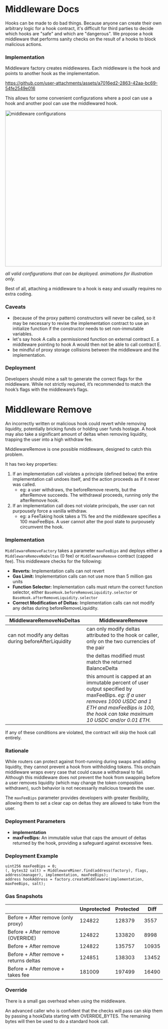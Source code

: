 # Middleware Docs
Hooks can be made to do bad things. Because anyone can create their own arbitrary logic for a hook contract, it's difficult for third parties to decide which hooks are "safe" and which are "dangerous". We propose a hook middleware that performs sanity checks on the result of a hooks to block malicious actions.

### Implementation
Middleware factory creates middlewares. Each middleware is the hook and points to another hook as the implementation.

https://github.com/user-attachments/assets/a7016ed2-2863-42aa-bc69-54fe2549e016

This allows for some convenient configurations where a pool can use a hook and another pool can use the middlewared hook.

<img src="https://github.com/user-attachments/assets/a6734509-3f82-4e9e-8652-058a1b34eea4" alt="middleware configurations" width="500">

*all valid configurations that can be deployed. animations for illustration only.*

Best of all, attaching a middleware to a hook is easy and usually requires no extra coding.

### Caveats
- (because of the proxy pattern) constructors will never be called, so it may be necessary to revise the implementation contract to use an initialize function if the constructor needs to set non-immutable variables.
- let's say hook A calls a permissioned function on external contract E. a middleware pointing to hook A would then not be able to call contract E.
- be mindful of proxy storage collisions between the middleware and the implementation.

### Deployment
Developers should mine a salt to generate the correct flags for the middleware. While not strictly required, it’s recommended to match the hook’s flags with the middleware’s flags.

# Middleware Remove
An incorrectly written or malicious hook could revert while removing liquidity, potentially bricking funds or holding user funds hostage. A hook may also take a significant amount of deltas when removing liquidity, trapping the user into a high withdraw fee.

MiddlewareRemove is one possible middleware, designed to catch this problem.

It has two key properties:
1. If an implementation call violates a principle (defined below) the entire implementation call undoes itself, and the action proceeds as if it never was called.
   - eg: a user withdraws, the beforeRemove reverts, but the afterRemove succeeds. The withdrawal proceeds, running only the afterRemove hook.
3. If an implementation call does not violate principals, the user can not purpousely force a vanilla withdraw.
   - eg: a FeeTaking hook takes a 1% fee and the middleware specifies a 100 maxFeeBips. A user cannot alter the pool state to purpousely circumvent the hook.

### Implementation
`MiddlewareRemoveFactory` takes a parameter `maxFeeBips` and deploys either a `MiddlewareRemoveNoDeltas` (0 fee) or `MiddlewareRemove` contract (capped fee). This middleware checks for the following:

- **Reverts:** Implementation calls can not revert
- **Gas Limit:** Implementation calls can not use more than 5 million gas units
- **Function Selector:** Implementation calls must return the correct function selector, either `BaseHook.beforeRemoveLiquidity.selector` or `BaseHook.afterRemoveLiquidity.selector`
- **Correct Modification of Deltas:** Implementation calls can not modify any deltas during beforeRemoveLiquidity.

| MiddlewareRemoveNoDeltas | MiddlewareRemove |
| --- | --- |
| can not modify any deltas during beforeAfterLiquidity | can only modify deltas attributed to the hook or caller, only on the two currencies of the pair |
|  | the deltas modified must match the returned BalanceDelta |
|  | this amount is capped at an immutable percent of user output specified by maxFeeBips. _eg: if a user removes 1000 USDC and 1 ETH and maxFeeBips is 100, the hook can take maximum 10 USDC and/or 0.01 ETH._ |

If any of these conditions are violated, the contract will skip the hook call entirely.

### Rationale
While routers can protect against front-running during swaps and adding liquidity, they cannot prevent a hook from withholding tokens. This onchain middleware wraps every case that could cause a withdrawal to fail. Although this middleware does not prevent the hook from swapping before a user removes liquidity (which may change the token composition withdrawn), such behavior is not necessarily malicious towards the user.

The `maxFeeBips` parameter provides developers with greater flexibility, allowing them to set a clear cap on deltas they are allowed to take from the user.

### Deployment Parameters
- **implementation**
- **maxFeeBips:** An immutable value that caps the amount of deltas returned by the hook, providing a safeguard against excessive fees.

### Deployment Example
```solidity
uint256 maxFeeBips = 0;
(, bytes32 salt) = MiddlewareMiner.find(address(factory), flags, address(manager), implementation, maxFeeBips);
address hookAddress = factory.createMiddleware(implementation, maxFeeBips, salt);

```

### Gas Snapshots
|  | Unprotected | Protected | Diff |
| --- | --- | --- | --- |
| Before + After remove (only proxy) | 124822 | 128379 | 3557 |
| Before + After remove (OVERRIDE) | 124822 | 133820 | 8998 |
| Before + After remove | 124822 | 135757 | 10935 |
| Before + After remove + returns deltas | 124851 | 138303 | 13452 |
| Before + After remove + takes fee | 181009 | 197499 | 16490 |

### Override
There is a small gas overhead when using the middleware.

An advanced caller who is confident that the checks will pass can skip them by passing a hookData starting with OVERRIDE_BYTES. The remaining bytes will then be used to do a standard hook call.
